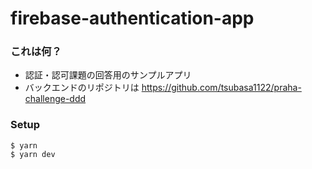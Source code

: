 # firebase-authentication-app

### これは何？

- 認証・認可課題の回答用のサンプルアプリ
- バックエンドのリポジトリは https://github.com/tsubasa1122/praha-challenge-ddd

### Setup

```shell
$ yarn
$ yarn dev
```
